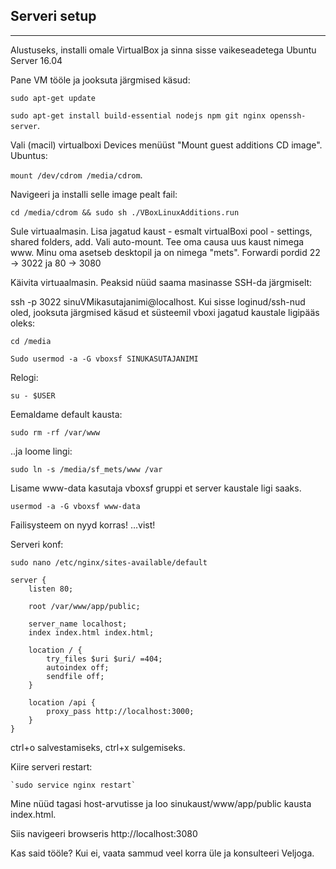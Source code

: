 ## Serveri setup
---
Alustuseks, installi omale VirtualBox ja sinna sisse vaikeseadetega Ubuntu Server 16.04

Pane VM tööle ja jooksuta järgmised käsud: 

`sudo apt-get update`

`sudo apt-get install build-essential nodejs npm git nginx openssh-server`.

Vali (macil) virtualboxi Devices menüüst "Mount guest additions CD image". Ubuntus:

`mount /dev/cdrom /media/cdrom`.

Navigeeri ja installi selle image pealt fail:

`cd /media/cdrom && sudo sh ./VBoxLinuxAdditions.run`

Sule virtuaalmasin. Lisa jagatud kaust - esmalt virtualBoxi pool - settings, shared folders, add. Vali auto-mount. Tee oma causa uus kaust nimega www.
Minu oma asetseb desktopil ja on nimega "mets".
Forwardi pordid 22 -> 3022 ja 80 -> 3080



Käivita virtuaalmasin. Peaksid nüüd saama masinasse SSH-da järgmiselt:

ssh -p 3022 sinuVMikasutajanimi@localhost. Kui sisse loginud/ssh-nud oled, jooksuta järgmised käsud et süsteemil vboxi jagatud kaustale ligipääs oleks:

`cd /media`

`Sudo usermod -a -G vboxsf SINUKASUTAJANIMI`

Relogi: 

`su - $USER`


Eemaldame default kausta: 

`sudo rm -rf /var/www`

..ja loome lingi: 

`sudo ln -s /media/sf_mets/www /var`

Lisame www-data kasutaja vboxsf gruppi et server kaustale ligi saaks.


`usermod -a -G vboxsf www-data`

Failisysteem on nyyd korras! …vist!

Serveri konf:

`sudo nano /etc/nginx/sites-available/default`


    server {
        listen 80;
    
        root /var/www/app/public;
    
        server_name localhost;
        index index.html index.html;
    
        location / {
            try_files $uri $uri/ =404;
            autoindex off;
            sendfile off;
        }
    
        location /api {
            proxy_pass http://localhost:3000;
        }
    } 

ctrl+o salvestamiseks, ctrl+x sulgemiseks.

Kiire serveri restart:

    `sudo service nginx restart`

Mine nüüd tagasi host-arvutisse ja loo sinukaust/www/app/public kausta index.html.

Siis navigeeri browseris http://localhost:3080

Kas said tööle? Kui ei, vaata sammud veel korra üle ja konsulteeri Veljoga.
